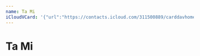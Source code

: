 ```yaml
---
name: Ta Mi
iCloudVCard: '{"url":"https://contacts.icloud.com/311500889/carddavhome/card/YjE1MWFlNmMtOGM3Mi00MzgwLTk0MjktNDZhMTEzYTYyZDBm.vcf","etag":"\"kmfheauw\"","data":"BEGIN:VCARD\r\nVERSION:3.0\r\nFN:\r\nN:Mi;Ta;;;\r\nUID:b151ae6c-8c72-4380-9429-46a113a62d0f\r\nPRODID:ez-vcard 0.9.13-fc\r\nREV:2025-04-03T22:06:13Z\r\nORG:;\r\nPHOTO;VALUE=uri:https://gateway.icloud.com/contacts/311500889/ck/card/31efe\r\n 979d7b2eae8a55b980cacb84cd1\r\nEND:VCARD"}'
---
```

# Ta Mi